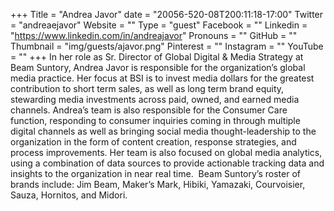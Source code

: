 +++
Title = "Andrea Javor"
date = "20056-520-08T200:11:18-17:00"
Twitter = "andreaejavor"
Website = ""
Type = "guest"
Facebook = ""
Linkedin = "https://www.linkedin.com/in/andreajavor"
Pronouns = ""
GitHub = ""
Thumbnail = "img/guests/ajavor.png"
Pinterest = ""
Instagram = ""
YouTube = ""
+++
In her role as Sr. Director of Global Digital &amp; Media Strategy at Beam Suntory, Andrea Javor is responsible for the organization’s global media practice.  Her focus at BSI is to invest media dollars for the greatest contribution to short term sales, as well as long term brand equity, stewarding media investments across paid, owned, and earned media channels.  Andrea’s team is also responsible for the Consumer Care function, responding to consumer inquiries coming in through multiple digital channels as well as bringing social media thought-leadership to the organization in the form of content creation, response strategies, and process improvements.  Her team is also focused on global media analytics, using a combination of data sources to provide actionable tracking data and insights to the organization in near real time.  Beam Suntory’s roster of brands include: Jim Beam, Maker’s Mark, Hibiki, Yamazaki, Courvoisier, Sauza, Hornitos, and Midori.
